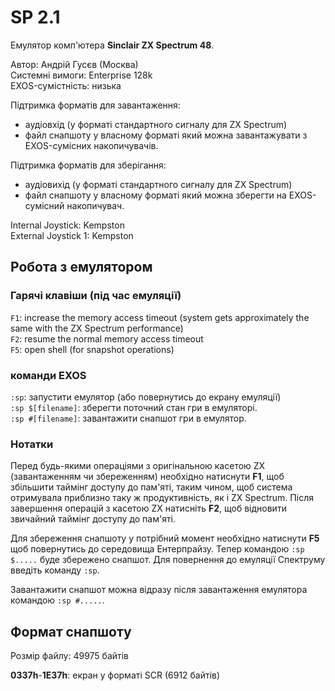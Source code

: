 # SP 2.1

Емулятор комп'ютера **Sinclair ZX Spectrum 48**.

Автор: Андрій Гусєв (Москва)  
Системні вимоги: Enterprise 128k  
EXOS-сумістність: низька

Підтримка форматів для завантаження:
 - аудіовхід (у форматі стандартного сигналу для ZX Spectrum) 
 - файл снапшоту у власному форматі який можна завантажувати з EXOS-сумісних накопичувачів.

Підтримка форматів для зберігання:
 - аудіовихід (у форматі стандартного сигналу для ZX Spectrum) 
 - файл снапшоту у власному форматі який можна зберегти на EXOS-сумісний накопичувач.

Internal Joystick: Kempston  
External Joystick 1: Kempston

## Робота з емулятором

### Гарячі клавіши (під час емуляції)

`F1`: increase the memory access timeout (system gets approximately the same with the ZX Spectrum performance)  
`F2`: resume the normal memory access timeout  
`F5`: open shell (for snapshot operations)

### команди EXOS

`:sp`: запустити емулятор (або повернутись до екрану емуляції)  
`:sp $[filename]`: зберегти поточний стан гри в емуляторі.  
`:sp #[filename]`: завантажити снапшот гри в емулятор.  

### Нотатки

Перед будь-якими операціями з оригінальною касетою ZX (завантаженням чи збереженням) необхідно натиснути **F1**, щоб збільшити таймінг доступу до пам'яті, таким чином, щоб система отримувала приблизно таку ж продуктивність, як і ZX Spectrum. Після завершення операцій з касетою ZX натисніть **F2**, щоб відновити звичайний таймінг доступу до пам'яті.

Для збереження снапшоту у потрібний момент необхідно натиснути **F5** щоб повернутись до середовища Ентерпрайзу. Тепер командою `:sp $.....` буде збережено снапшот. Для повернення до емуляції Спектруму введіть команду `:sp`.

Завантажити снапшот можна відразу після завантаження емулятора командою `:sp #.....`.

## Формат снапшоту

Розмір файлу: 49975 байтів

**0337h**-**1E37h**: екран у форматі SCR (6912 байтів)